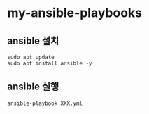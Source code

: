 # my-ansible-playbooks

## ansible 설치

```shell
sudo apt update
sudo apt install ansible -y
```

## ansible 실행

```shell
ansible-playbook XXX.yml
```
